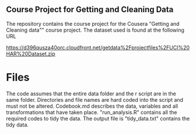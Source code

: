 ## Course Project for Getting and Cleaning Data

The repository contains the course project for the Cousera "Getting and Cleaning data"" course project. The dataset used is found at the following URL

https://d396qusza40orc.cloudfront.net/getdata%2Fprojectfiles%2FUCI%20HAR%20Dataset.zip 


# Files

The code assumes that the entire data folder and the r script are in the same folder. Directories and file names are hard coded into the script and must not be altered.  Codebook.md describes the data, variables and all transformations that have taken place. "run_analysis.R" contains all the required codes to tidy the data. The output file is "tidy_data.txt" contains the tidy data. 



